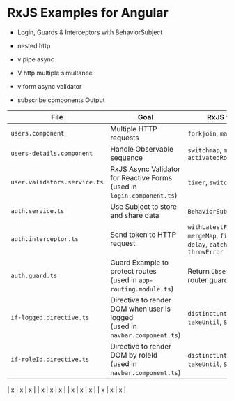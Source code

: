# RxJS Examples for Angular

- Login, Guards & Interceptors with BehaviorSubject
  
- nested http
- v pipe async
- V http multiple simultanee
- v form async validator
- subscribe components Output

| File      | Goal  | RxJS topic
| ----------- | ----------- | ----------- |
| `users.component` | Multiple HTTP requests  |  `forkjoin`, `map` |
| `users-details.component` |  Handle Observable sequence |  `switchmap`, `map`, `activatedRoute.params` |
| `user.validators.service.ts`  | RxJS Async Validator for Reactive Forms<br> (used in `login.component.ts`)   |`timer`, `switchmap`       | 
| `auth.service.ts`   | Use Subject to store and share data |   `BehaviorSubject`, `map`  
| `auth.interceptor.ts`   | Send token to HTTP request |   `withLatestFrom`, `mergeMap`, `first`, `iif`, `delay`, `catchError`, `of`, `throwError`  
| `auth.guard.ts` |  Guard Example to protect routes <br> (used in `app-routing.module.ts`)         | Return `Observable`s in router guards| 
| `if-logged.directive.ts`   | Directive to render DOM when user is logged <br> (used in `navbar.component.ts`)| `distinctUntilChanged`, `takeUntil`, `Subject`| 
| `if-roleId.directive.ts`   | Directive to render DOM by roleId <br> (used in `navbar.component.ts`) | `distinctUntilChanged`, `takeUntil`, `Subject`| 

| x | x | x |
| x | x | x |
| x | x | x |
| x | x | x |
